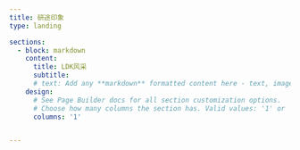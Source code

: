 ```yaml
---
title: 研途印象
type: landing

sections:
  - block: markdown
    content:
      title: LDK风采
      subtitle: 
      # text: Add any **markdown** formatted content here - text, images, videos, galleries - and even HTML code!
    design:
      # See Page Builder docs for all section customization options.
      # Choose how many columns the section has. Valid values: '1' or '2'.
      columns: '1'


---
```

